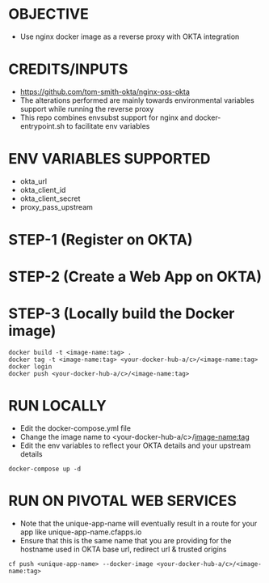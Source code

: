 # OBJECTIVE

* Use nginx docker image as a reverse proxy with OKTA integration

# CREDITS/INPUTS

* https://github.com/tom-smith-okta/nginx-oss-okta
* The alterations performed are mainly towards environmental variables support while running the reverse proxy 
* This repo combines envsubst support for nginx and docker-entrypoint.sh to facilitate env variables

# ENV VARIABLES SUPPORTED

* okta_url
* okta_client_id
* okta_client_secret
* proxy_pass_upstream

# STEP-1 (Register on OKTA)

# STEP-2 (Create a Web App on OKTA)

# STEP-3 (Locally build the Docker image)

```
docker build -t <image-name:tag> .
docker tag -t <image-name:tag> <your-docker-hub-a/c>/<image-name:tag>
docker login
docker push <your-docker-hub-a/c>/<image-name:tag>
```

# RUN LOCALLY

* Edit the docker-compose.yml file
* Change the image name to <your-docker-hub-a/c>/<image-name:tag>
* Edit the env variables to reflect your OKTA details and your upstream details

```
docker-compose up -d
```

# RUN ON PIVOTAL WEB SERVICES

* Note that the unique-app-name will eventually result in a route for your app like unique-app-name.cfapps.io
* Ensure that this is the same name that you are providing for the hostname used in OKTA base url, redirect url & trusted origins

```
cf push <unique-app-name> --docker-image <your-docker-hub-a/c>/<image-name:tag>
```
